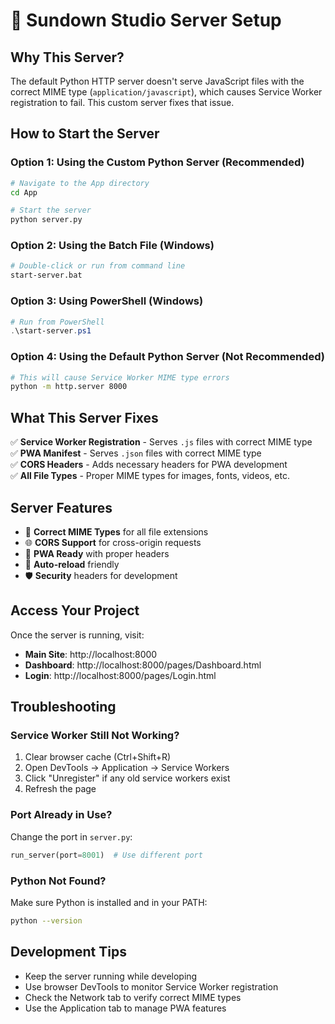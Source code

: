 # 🚀 Sundown Studio Server Setup

## **Why This Server?**

The default Python HTTP server doesn't serve JavaScript files with the correct MIME type (`application/javascript`), which causes Service Worker registration to fail. This custom server fixes that issue.

## **How to Start the Server**

### **Option 1: Using the Custom Python Server (Recommended)**
```bash
# Navigate to the App directory
cd App

# Start the server
python server.py
```

### **Option 2: Using the Batch File (Windows)**
```bash
# Double-click or run from command line
start-server.bat
```

### **Option 3: Using PowerShell (Windows)**
```powershell
# Run from PowerShell
.\start-server.ps1
```

### **Option 4: Using the Default Python Server (Not Recommended)**
```bash
# This will cause Service Worker MIME type errors
python -m http.server 8000
```

## **What This Server Fixes**

✅ **Service Worker Registration** - Serves `.js` files with correct MIME type  
✅ **PWA Manifest** - Serves `.json` files with correct MIME type  
✅ **CORS Headers** - Adds necessary headers for PWA development  
✅ **All File Types** - Proper MIME types for images, fonts, videos, etc.  

## **Server Features**

- 🎯 **Correct MIME Types** for all file extensions
- 🌐 **CORS Support** for cross-origin requests
- 📱 **PWA Ready** with proper headers
- 🔄 **Auto-reload** friendly
- 🛡️ **Security** headers for development

## **Access Your Project**

Once the server is running, visit:
- **Main Site**: http://localhost:8000
- **Dashboard**: http://localhost:8000/pages/Dashboard.html
- **Login**: http://localhost:8000/pages/Login.html

## **Troubleshooting**

### **Service Worker Still Not Working?**
1. Clear browser cache (Ctrl+Shift+R)
2. Open DevTools → Application → Service Workers
3. Click "Unregister" if any old service workers exist
4. Refresh the page

### **Port Already in Use?**
Change the port in `server.py`:
```python
run_server(port=8001)  # Use different port
```

### **Python Not Found?**
Make sure Python is installed and in your PATH:
```bash
python --version
```

## **Development Tips**

- Keep the server running while developing
- Use browser DevTools to monitor Service Worker registration
- Check the Network tab to verify correct MIME types
- Use the Application tab to manage PWA features 